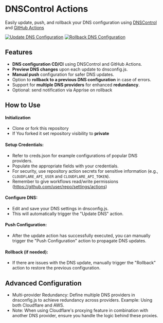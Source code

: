 # DNSControl Actions

Easily update, push, and rollback your DNS configuration using [DNSControl](https://github.com/StackExchange/dnscontrol) and [GitHub Actions](https://github.com/features/actions)

[![Update DNS Configuration](https://github.com/fabriziosalmi/dnscontrol-actions/actions/workflows/update.yml/badge.svg)](https://github.com/fabriziosalmi/dnscontrol-actions/actions/workflows/update.yml) [![Rollback DNS Configuration](https://github.com/fabriziosalmi/dnscontrol-actions/actions/workflows/rollback-latest.yml/badge.svg)](https://github.com/fabriziosalmi/dnscontrol-actions/actions/workflows/rollback-latest.yml)

## Features

- **DNS configuration CD/CI** using DNSControl and GitHub Actions.
- **Preview DNS changes** upon each update to dnsconfig.js.
- **Manual push** configuration for safer DNS updates.
- Option to **rollback to a previous DNS configuration** in case of errors.
- Support for **multiple DNS providers** for enhanced **redundancy**.
- Optional: send notification via Apprise on rollback

## How to Use

#### Initialization
- Clone or fork this repository
- If You forked it set repository visibility to **private**

#### Setup Credentials:
- Refer to creds.json for example configurations of popular DNS providers.
- Populate the appropriate fields with your credentials.
- For security, use repository action secrets for sensitive information (e.g., `CLOUDFLARE_API_USER` and `CLOUDFLARE_API_TOKEN`).
- Remember to give workflows read/write permissions (https://github.com/user/repo/settings/actions)

#### Configure DNS:
- Edit and save your DNS settings in dnsconfig.js.
- This will automatically trigger the "Update DNS" action.

#### Push Configuration:
- After the update action has successfully executed, you can manually trigger the "Push Configuration" action to propagate DNS updates.

#### Rollback (if needed):
- If there are issues with the DNS update, manually trigger the "Rollback" action to restore the previous configuration.

## Advanced Configuration

- Multi-provider Redundancy: Define multiple DNS providers in dnsconfig.js to achieve redundancy across providers. Example: Using both Cloudflare and AWS.
- Note: When using Cloudflare's proxying feature in combination with another DNS provider, ensure you handle the logic behind these proxies. 
